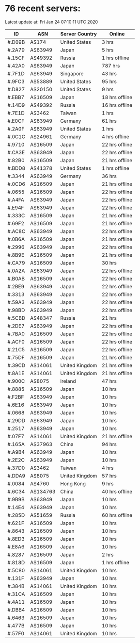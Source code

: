 # 76 recent servers:

Latest update at: Fri Jan 24 07:10:11 UTC 2020

| ID | ASN | Server Country | Online |
| -- | --- | -------------- | ------ |
| #.D09B | AS174 | United States | 3 hrs |
| #.2A79 | AS63949 | Japan | 5 hrs |
| #.15CF | AS49392 | Russia | 1 hrs offline |
| #.42A0 | AS63949 | Japan | 787 hrs |
| #.7F1D | AS63949 | Singapore | 43 hrs |
| #.9FC3 | AS53889 | United States | 95 hrs |
| #.D827 | AS20150 | United States | 9 hrs |
| #.EBB7 | AS16509 | Japan | 18 hrs offline |
| #.14D9 | AS49392 | Russia | 16 hrs offline |
| #.7E1D | AS3462 | Taiwan | 1 hrs |
| #.E0CF | AS63949 | Germany | 61 hrs |
| #.2A0F | AS63949 | United States | 1 hrs |
| #.0C1C | AS24961 | Germany | 4 hrs offline |
| #.9710 | AS16509 | Japan | 22 hrs offline |
| #.CA3E | AS63949 | Japan | 22 hrs offline |
| #.82B0 | AS16509 | Japan | 21 hrs offline |
| #.BDD8 | AS41378 | United States | 1 hrs offline |
| #.3344 | AS63949 | Germany | 36 hrs |
| #.0CD6 | AS16509 | Japan | 21 hrs offline |
| #.0655 | AS16509 | Japan | 22 hrs offline |
| #.A4FA | AS63949 | Japan | 22 hrs offline |
| #.E94F | AS63949 | Japan | 22 hrs offline |
| #.333C | AS16509 | Japan | 21 hrs offline |
| #.69F2 | AS16509 | Japan | 21 hrs offline |
| #.AC8C | AS63949 | Japan | 22 hrs offline |
| #.0B6A | AS16509 | Japan | 21 hrs offline |
| #.2996 | AS63949 | Japan | 22 hrs offline |
| #.8B9E | AS16509 | Japan | 21 hrs offline |
| #.CA79 | AS16509 | Japan | 30 hrs |
| #.0A2A | AS63949 | Japan | 22 hrs offline |
| #.B0AB | AS16509 | Japan | 22 hrs offline |
| #.2BE9 | AS63949 | Japan | 22 hrs offline |
| #.3313 | AS63949 | Japan | 22 hrs offline |
| #.59A3 | AS63949 | Japan | 22 hrs offline |
| #.98BD | AS63949 | Japan | 22 hrs offline |
| #.5CBD | AS48347 | Russia | 21 hrs |
| #.2DE7 | AS63949 | Japan | 22 hrs offline |
| #.7BA0 | AS16509 | Japan | 22 hrs offline |
| #.ACF0 | AS16509 | Japan | 22 hrs offline |
| #.21C5 | AS16509 | Japan | 22 hrs offline |
| #.75DF | AS16509 | Japan | 21 hrs offline |
| #.39CD | AS14061 | United Kingdom | 21 hrs offline |
| #.8A1E | AS14061 | United Kingdom | 21 hrs offline |
| #.900C | AS8075 | Ireland | 47 hrs |
| #.8885 | AS16509 | Japan | 10 hrs |
| #.F2BF | AS63949 | Japan | 10 hrs |
| #.6E16 | AS63949 | Japan | 10 hrs |
| #.0668 | AS63949 | Japan | 10 hrs |
| #.29DD | AS63949 | Japan | 10 hrs |
| #.2517 | AS63949 | Japan | 10 hrs |
| #.07F7 | AS14061 | United Kingdom | 21 hrs offline |
| #.165A | AS37963 | China | 94 hrs |
| #.A9B4 | AS63949 | Japan | 10 hrs |
| #.2E2C | AS63949 | Japan | 10 hrs |
| #.37D0 | AS3462 | Taiwan | 4 hrs |
| #.DDA9 | AS8075 | United Kingdom | 57 hrs |
| #.0084 | AS4760 | Hong Kong | 9 hrs |
| #.6C34 | AS134763 | China | 40 hrs offline |
| #.9B9B | AS63949 | Japan | 10 hrs |
| #.14E4 | AS63949 | Japan | 10 hrs |
| #.285D | AS51659 | Russia | 60 hrs offline |
| #.621F | AS16509 | Japan | 10 hrs |
| #.8643 | AS16509 | Japan | 10 hrs |
| #.8ED3 | AS16509 | Japan | 10 hrs |
| #.E8A6 | AS16509 | Japan | 10 hrs |
| #.8287 | AS16509 | Japan | 2 hrs |
| #.818D | AS16509 | Japan | 1 hrs offline |
| #.5C80 | AS14061 | United Kingdom | 10 hrs |
| #.131F | AS63949 | Japan | 10 hrs |
| #.384B | AS14061 | United Kingdom | 10 hrs |
| #.31CA | AS16509 | Japan | 10 hrs |
| #.4A11 | AS16509 | Japan | 10 hrs |
| #.DBB4 | AS16509 | Japan | 10 hrs |
| #.6463 | AS16509 | Japan | 10 hrs |
| #.477B | AS16509 | Japan | 10 hrs |
| #.57F0 | AS14061 | United Kingdom | 10 hrs |

